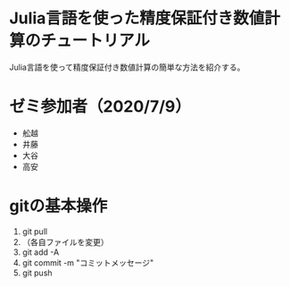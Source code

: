 # Julia言語を使った精度保証付き数値計算のチュートリアル

Julia言語を使って精度保証付き数値計算の簡単な方法を紹介する。

# ゼミ参加者（2020/7/9）

- 舩越
- 井藤
- 大谷
- 高安

# gitの基本操作

1. git pull
2. （各自ファイルを変更）
3. git add -A
4. git commit -m "コミットメッセージ"
5. git push
